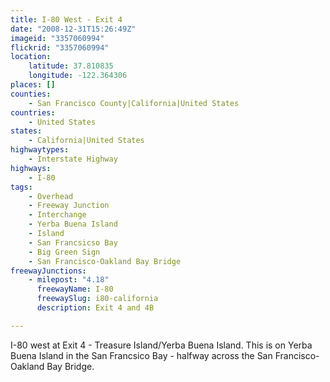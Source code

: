 ```yaml
---
title: I-80 West - Exit 4
date: "2008-12-31T15:26:49Z"
imageid: "3357060994"
flickrid: "3357060994"
location:
    latitude: 37.810835
    longitude: -122.364306
places: []
counties:
    - San Francisco County|California|United States
countries:
    - United States
states:
    - California|United States
highwaytypes:
    - Interstate Highway
highways:
    - I-80
tags:
    - Overhead
    - Freeway Junction
    - Interchange
    - Yerba Buena Island
    - Island
    - San Francsicso Bay
    - Big Green Sign
    - San Francisco-Oakland Bay Bridge
freewayJunctions:
    - milepost: "4.18"
      freewayName: I-80
      freewaySlug: i80-california
      description: Exit 4 and 4B

---
```

I-80 west at Exit 4 - Treasure Island/Yerba Buena Island. This is on Yerba Buena Island in the San Francsico Bay - halfway across the San Francisco-Oakland Bay Bridge.